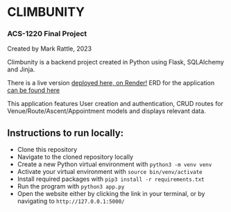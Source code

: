 # CLIMBUNITY
### ACS-1220 Final Project
Created by Mark Rattle, 2023

Climbunity is a backend project created in Python using Flask, SQLAlchemy and Jinja.

There is a live version [deployed here, on Render!](https://energeist-climbunity.onrender.com/)
ERD for the application [can be found here](https://github.com/energeist/climbunity/blob/master/climbunity-erd.pdf)

This application features User creation and authentication, CRUD routes for Venue/Route/Ascent/Appointment models and displays relevant data.

## Instructions to run locally: 
- Clone this repository
- Navigate to the cloned repository locally
- Create a new Python virtual environment with `python3 -m venv venv`
- Activate your virtual environment with `source bin/venv/activate`
- Install required packages with `pip3 install -r requirements.txt`
- Run the program with `python3 app.py`
- Open the website either by clicking the link in your terminal, or by navigating to `http://127.0.0.1:5000/`


